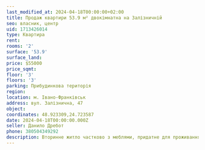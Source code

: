 ```yaml
---
last_modified_at: 2024-04-18T00:00:00+02:00
title: Продаж квартири 53.9 м² двокімнатна на Залізничній
seo: власник, центр
uid: 1713426014
type: Квартира
rent:
rooms: '2'
surface: '53.9'
surface_land:
price: $55000
price_sqmt:
floor: '3'
floors: '3'
parking: Прибудинкова територія
region:
location: м. Івано-Франківськ
address: вул. Залізнична, 47
object:
coordinates: 48.923309,24.723587
date: 2024-04-18T00:00:00.000Z
seller: Данило Дребот
phone: 380504349292
description: Вторинне житло частково з меблями, придатне для проживання
---
```

